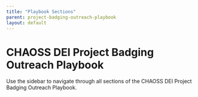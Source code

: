 ```yaml
---
title: "Playbook Sections"
parent: project-badging-outreach-playbook
layout: default
---
```


# CHAOSS DEI Project Badging Outreach Playbook

Use the sidebar to navigate through all sections of the CHAOSS DEI Project Badging Outreach Playbook.